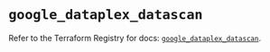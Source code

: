 # `google_dataplex_datascan`

Refer to the Terraform Registry for docs: [`google_dataplex_datascan`](https://registry.terraform.io/providers/hashicorp/google/5.16.0/docs/resources/dataplex_datascan).
